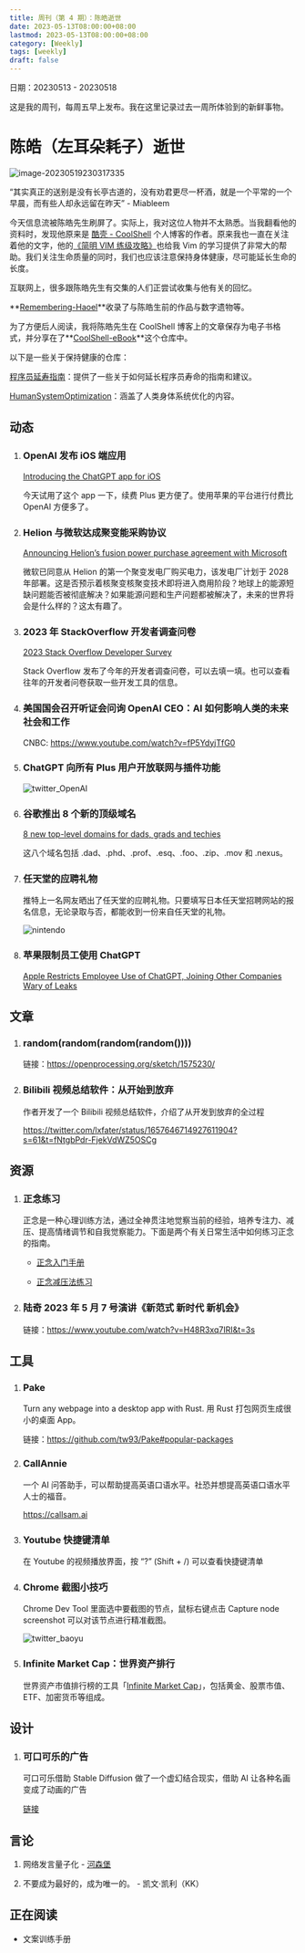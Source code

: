 ```yaml
---
title: 周刊（第 4 期）：陈皓逝世
date: 2023-05-13T08:00:00+08:00
lastmod: 2023-05-13T08:00:00+08:00
category: [Weekly]
tags: [weekly]
draft: false
---
```


日期：20230513 - 20230518

这是我的周刊，每周五早上发布。我在这里记录过去一周所体验到的新鲜事物。

# 陈皓（左耳朵耗子）逝世

![image-20230519230317335](./index.assets/image-20230519230317335.png)

“其实真正的送别是没有长亭古道的，没有劝君更尽一杯酒，就是一个平常的一个早晨，而有些人却永远留在昨天” - Miableem

今天信息流被陈皓先生刷屏了。实际上，我对这位人物并不太熟悉。当我翻看他的资料时，发现他原来是 [酷壳 - CoolShell](https://coolshell.cn/) 个人博客的作者。原来我也一直在关注着他的文字，他的[《简明 VIM 练级攻略》](https://coolshell.cn/articles/5426.html)也给我 Vim 的学习提供了非常大的帮助。我们关注生命质量的同时，我们也应该注意保持身体健康，尽可能延长生命的长度。

互联网上，很多跟陈皓先生有交集的人们正尝试收集与他有关的回忆。

**[Remembering-Haoel](https://github.com/megaease/Remembering-Haoel)**收录了与陈皓生前的作品与数字遗物等。

为了方便后人阅读，我将陈皓先生在 CoolShell 博客上的文章保存为电子书格式，并分享在了**[CoolShell-eBook](https://github.com/huyixi/CoolShell-ebook)**这个仓库中。

以下是一些关于保持健康的仓库：

[程序员延寿指南](https://github.com/geekan/HowToLiveLonger)：提供了一些关于如何延长程序员寿命的指南和建议。

[HumanSystemOptimization](https://github.com/zijie0/HumanSystemOptimization)：涵盖了人类身体系统优化的内容。

## 动态

1. ### OpenAI 发布 iOS 端应用

   [Introducing the ChatGPT app for iOS](https://openai.com/blog/introducing-the-chatgpt-app-for-ios)

   今天试用了这个 app 一下，续费 Plus 更方便了。使用苹果的平台进行付费比 OpenAI 方便多了。

2. ### Helion 与微软达成聚变能采购协议

   [Announcing Helion’s fusion power purchase agreement with Microsoft](https://www.helionenergy.com/articles/announcing-helion-fusion-PPA-with-microsoft-constellation/)

   微软已同意从 Helion 的第一个聚变发电厂购买电力，该发电厂计划于 2028 年部署。这是否预示着核聚变核聚变技术即将进入商用阶段？地球上的能源短缺问题能否被彻底解决？如果能源问题和生产问题都被解决了，未来的世界将会是什么样的？这太有趣了。

3. ### 2023 年 StackOverflow 开发者调查问卷

   [2023 Stack Overflow Developer Survey](https://stackoverflow.az1.qualtrics.com/jfe/form/SV_czLVsbnGnF4Q04e?utm_source=iterable&utm_medium=email&utm_campaign=dev-survey-2023&utm_content=take-the-survey)

   Stack Overflow 发布了今年的开发者调查问卷，可以去填一填。也可以查看往年的开发者问卷获取一些开发工具的信息。

4. ### 美国国会召开听证会问询 OpenAI CEO：AI 如何影响人类的未来社会和工作

   CNBC: https://www.youtube.com/watch?v=fP5YdyjTfG0

5. ### ChatGPT 向所有 Plus 用户开放联网与插件功能

   ![twitter_OpenAI](./index.assets/twitter_OpenAI.png)

6. ### 谷歌推出 8 个新的顶级域名

   [8 new top-level domains for dads, grads and techies](https://blog.google/products/registry/8-new-top-level-domains-for-dads-grads-tech/)

   这八个域名包括 .dad、.phd、.prof、.esq、.foo、.zip、.mov 和 .nexus。

7) ### 任天堂的应聘礼物

   推特上一名网友晒出了任天堂的应聘礼物。只要填写日本任天堂招聘网站的报名信息，无论录取与否，都能收到一份来自任天堂的礼物。

   ![nintendo](./index.assets/nintendo.jpg)

8) ### 苹果限制员工使用 ChatGPT

   [Apple Restricts Employee Use of ChatGPT, Joining Other Companies Wary of Leaks](https://www.wsj.com/articles/apple-restricts-use-of-chatgpt-joining-other-companies-wary-of-leaks-d44d7d34)

## 文章

1. ### **random(random(random(random())))**

   链接：https://openprocessing.org/sketch/1575230/

2. ### Bilibili 视频总结软件：从开始到放弃

   作者开发了一个 Bilibili 视频总结软件，介绍了从开发到放弃的全过程

   https://twitter.com/lxfater/status/1657646714927611904?s=61&t=fNtgbPdr-FjekVdWZ5OSCg

## 资源

1. ### 正念练习

   正念是一种心理训练方法，通过全神贯注地觉察当前的经验，培养专注力、减压、提高情绪调节和自我觉察能力。下面是两个有关日常生活中如何练习正念的指南。

   - [正念入门手册](<https://coe.nuhs.edu.sg/Mind-Science-Centre/Learn/Documents/brochures/MSC-MindGym-Mindfulness-booklet-(Chinese).pdf?continueFlag=91d4babc67162421b076fdfb08a8abf4>)

   - [正念减压法练习](https://www.mayoclinic.org/zh-hans/healthy-lifestyle/consumer-health/in-depth/mindfulness-exercises/art-20046356)

2. ### 陆奇 2023 年 5 月 7 号演讲《新范式 新时代 新机会》

   链接：https://www.youtube.com/watch?v=H48R3xq7IRI&t=3s

## 工具

1. ### Pake

   Turn any webpage into a desktop app with Rust. 用 Rust 打包网页生成很小的桌面 App。

   链接：https://github.com/tw93/Pake#popular-packages

2. ### CallAnnie

   一个 AI 问答助手，可以帮助提高英语口语水平。社恐并想提高英语口语水平人士的福音。

   https://callsam.ai

3. ### Youtube 快捷键清单

   在 Youtube 的视频播放界面，按 “?” (Shift + /) 可以查看快捷键清单

4. ### Chrome 截图小技巧

   Chrome Dev Tool 里面选中要截图的节点，鼠标右键点击 Capture node screenshot 可以对该节点进行精准截图。

   ![twitter_baoyu](./index.assets/twitter_baoyu.png)

5) ### Infinite Market Cap：世界资产排行

   世界资产市值排行榜的工具「[Infinite Market Cap](https://8marketcap.com)」，包括黄金、股票市值、ETF、加密货币等组成。

## 设计

1. ### 可口可乐的广告

   可口可乐借助 Stable Diffusion 做了一个虚幻结合现实，借助 AI 让各种名画变成了动画的广告

   [链接](https://electrictheatre.tv/work/the-coca-cola-company-mastermopiece/)

## 言论

1. 网络发言量子化 - [河森堡](https://m.weibo.cn/status/4890030591443186)

2. 不要成为最好的，成为唯一的。 - 凯文·凯利（KK）

## 正在阅读

- 文案训练手册
